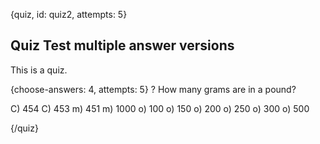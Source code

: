 
{quiz, id: quiz2, attempts: 5}
## Quiz Test multiple answer versions

This is a quiz.

{choose-answers: 4, attempts: 5}
? How many grams are in a pound?

C) 454
C) 453
m) 451
m) 1000
o) 100
o) 150
o) 200
o) 250
o) 300
o) 500

{/quiz}

